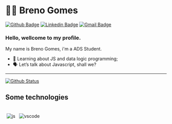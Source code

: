 # :man_technologist: Breno Gomes

[![Github Badge](https://img.shields.io/badge/-Github-000?style=flat-square&logo=Github&logoColor=white&link=https://github.com/rondan100)](https://github.com/gomesbrnn)
[![Linkedin Badge](https://img.shields.io/badge/-LinkedIn-blue?style=flat-square&logo=Linkedin&logoColor=white&link=https://www.linkedin.com/in/ronaldo-dantas/)](https://www.linkedin.com/in/breno-gomes-283837181/)
[![Gmail Badge](https://img.shields.io/badge/-Gmail-c14438?style=flat-square&logo=Gmail&logoColor=white&link=mailto:rondan1991@gmail.com)](mailto:brngomesds@gmail.com)

### Hello, wellcome to my profile.

My name is Breno Gomes, i'm a ADS Student.

- 🧠 Learning about JS and data logic programming;
- 🗣 Let’s talk about Javascript, shall we?

---

  [![Github Status](https://github-readme-stats.vercel.app/api?username=gomesbrnn&show_icons=true&title_color=fff&icon_color=79ff97&text_color=9f9f9f&bg_color=151515)](https://github.com/gomesbrnn)

## Some technologies

<div>
 <br>
<img src="https://github.com/Quadrified/Quadrified/blob/master/assets/svg/dev/languages/js.svg" alt="js" style="vertical-align:top; margin:4px">
<img src="https://github.com/Quadrified/Quadrified/blob/master/assets/svg/dev/tools/visualstudio_code.svg" alt="vscode" style="vertical-align:top; margin:4px">
<br>
<div/>
